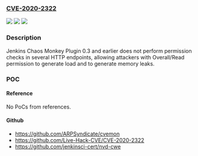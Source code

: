 ### [CVE-2020-2322](https://cve.mitre.org/cgi-bin/cvename.cgi?name=CVE-2020-2322)
![](https://img.shields.io/static/v1?label=Product&message=Jenkins%20Chaos%20Monkey%20Plugin&color=blue)
![](https://img.shields.io/static/v1?label=Version&message=%3C%3D%200.3%20&color=brighgreen)
![](https://img.shields.io/static/v1?label=Vulnerability&message=CWE-862%3A%20Missing%20Authorization&color=brighgreen)

### Description

Jenkins Chaos Monkey Plugin 0.3 and earlier does not perform permission checks in several HTTP endpoints, allowing attackers with Overall/Read permission to generate load and to generate memory leaks.

### POC

#### Reference
No PoCs from references.

#### Github
- https://github.com/ARPSyndicate/cvemon
- https://github.com/Live-Hack-CVE/CVE-2020-2322
- https://github.com/jenkinsci-cert/nvd-cwe

